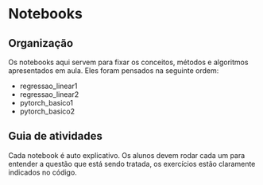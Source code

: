 # Notebooks

## Organização

Os notebooks aqui servem para fixar os conceitos, métodos e algoritmos apresentados em aula. Eles foram pensados na seguinte ordem:

* regressao_linear1
* regressao_linear2
* pytorch_basico1
* pytorch_basico2

## Guia de atividades
Cada notebook é auto explicativo. Os alunos devem rodar cada um para entender a questão que está sendo tratada, os exercícios estão claramente indicados no código.

